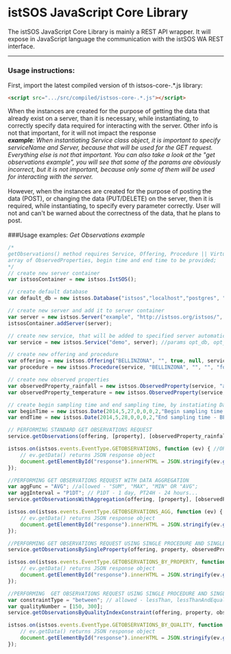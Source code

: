 # istSOS JavaScript Core Library

The istSOS JavaScript Core Library is mainly a REST API wrapper. 
It will expose in JavaScript language the communication with the istSOS WA REST interface.

---

### Usage instructions:
First, import the latest compiled version of th istsos-core-.*.js library:
```HTML
<script src=".../src/compiled/istsos-core-.*.js"></script>
```
When the instances are created for the purpose of getting the data that already
exist on a server, than it is necessary, while instantiating, to correctly specify data required for
interacting with the server. Other info is not that important, for it will not impact the response<br/>
_**example**: When instantiating Service class object, it is important to specify serviceName and Server, 
because that will be used for the GET request. Everything else is not that important. You can also take
a look at the "get observations example", you will see that some of the params are obviously incorrect,
but it is not important, because only some of them will be used for interacting with the server._<br/>
<br/>
However, when the instances are created for the purpose of posting the data (POST), or changing the
data (PUT/DELETE) on the server, then it is required, while instantiating, to specify every parameter 
correctly. User will not and can't be warned about the correctness of the data, that he plans to post.
<br/>
<br/>
###Usage examples:
_Get Observations example_
```javascript
/*
getObservations() method requires Service, Offering, Procedure || VirtualProcedure, 
array of ObservedProperties, begin time and end time to be provided;
*/
// create new server container
var istsosContainer = new istsos.IstSOS();

// create default database
var default_db = new istsos.Database("istsos","localhost","postgres", "postgres", 5432);

// create new server and add it to server container
var server = new istsos.Server("example", "http://istsos.org/istsos/", defaultDb);
istsosContainer.addServer(server);

// create new service, that will be added to specified server automatically upon instatiation
var service = new istsos.Service("demo", server); //params opt_db, opt_config, opt_epsg are optional

// create new offering and procedure
var offering = new istsos.Offering("BELLINZONA", "", true, null, service);
var procedure = new istsos.Procedure(service, "BELLINZONA", "", "", "foi", 3857, 25,35,45, [], "insitu-fixed-point", "");)

// create new observed properties
var observedProperty_rainfall = new istsos.ObservedProperty(service, "air-rainfall", "urn:ogc:def:parameter:x-istsos:1.0:meteo:air:rainfall", "", null, null;
var observedProperty_temperature = new istsos.ObservedProperty(service, "air-temperature", "urn:ogc:def:parameter:x-istsos:1.0:meteo:air:temperature", "", null, null);

// create begin sampling time and end sampling time, by instatiating Date class objects
var beginTime = new istsos.Date(2014,5,27,0,0,0,2,"Begin sampling time - BELLINZONA"); // OR JUST A STRING "2014-05-27T00:00:00+02:00"
var endTime = new istsos.Date(2014,5,28,0,0,0,2,"End sampling time - BELLINZONA");// OR JUST A STRING "2014-05-28T00:00:00+02:00"

// PERFORMING STANDARD GET OBSERVATIONS REQUEST
service.getObservations(offering, [property], [observedProperty_rainfall, observedProperty_temperature], beginTime, endTime);

istsos.on(istsos.events.EventType.GETOBSERVATIONS, function (ev) { //OR istsos.once(...)
    // ev.getData() returns JSON response object
    document.getElementById("response").innerHTML = JSON.stringify(ev.getData(), null, 3);
});

//PERFORMING GET OBSERVATIONS REQUEST WITH DATA AGGREGATION 
var aggFunc = "AVG"; //allowed - "SUM", "MAX", "MIN" OR "AVG";
var aggInterval = "P1DT"; // P1DT - 1 day, PT24H - 24 hours...
service.getObservationsWithAggregation(offering, [property], [observedProperty_rainfall, observedProperty_temperature], beginTime, endTime, aggFunc, aggInterval);

istsos.on(istsos.events.EventType.GETOBSERVATIONS_AGG, function (ev) { //OR istsos.once(...)
    // ev.getData() returns JSON response object
    document.getElementById("response").innerHTML = JSON.stringify(ev.getData(), null, 3);
});

//PERFORMING GET OBSERVATIONS REQUEST USING SINGLE PROCEDURE AND SINGLE OBSERVED PROPERTY - RESPONSE [{date: <date&time>, measurement: <observation>}]
service.getObservationsBySingleProperty(offering, property, observedProperty_temperature, beginTime, endTime);

istsos.on(istsos.events.EventType.GETOBSERVATIONS_BY_PROPERTY, function (ev) { //OR istsos.once(...)
    // ev.getData() returns JSON response object
    document.getElementById("response").innerHTML = JSON.stringify(ev.getData(), null, 3);
});

//PERFORMING  GET OBSERVATIONS REQUEST USING SINGLE PROCEDURE AND SINGLE OBSERVED PROPERTY WITH QUALITY INDEX CONSTRAINT
var constraintType = "between"; // allowed - lessThan, lessThanAndEqual, equal, greaterThanAndEqual, greatherThan, between
var qualityNumber = [150, 300]; 
service.getObservationsByQualityIndexConstraint(offering, property, observedProperty_temperature, beginTime, endTime, constraintType, qualityNumber);

istsos.on(istsos.events.EventType.GETOBSERVATIONS_BY_QUALITY, function (ev) { //OR istsos.once(...)
    // ev.getData() returns JSON response object
    document.getElementById("response").innerHTML = JSON.stringify(ev.getData(), null, 3);
});

```